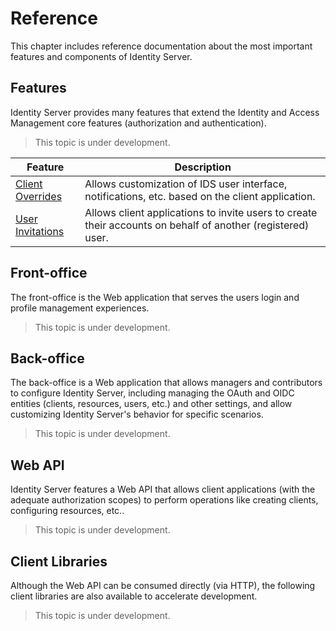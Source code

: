 # Reference

This chapter includes reference documentation about the most important features and components of Identity Server.

## Features

Identity Server provides many features that extend the Identity and Access Management core features (authorization and authentication).

> This topic is under development.

| Feature | Description |
| - | - |
| [Client Overrides](features/client-overrides.md) | Allows customization of IDS user interface, notifications, etc. based on the client application. |
| [User Invitations](features/user-invitations.md) | Allows client applications to invite users to create their accounts on behalf of another (registered) user.|

## Front-office

The front-office is the Web application that serves the users login and profile management experiences.

> This topic is under development.

## Back-office

The back-office is a Web application that allows managers and contributors to configure Identity Server, including managing the OAuth and OIDC entities (clients, resources, users, etc.) and other settings, and allow customizing Identity Server's behavior for specific scenarios.

> This topic is under development.

## Web API

Identity Server features a Web API that allows client applications (with the adequate authorization scopes) to perform operations like creating clients, configuring resources, etc..

> This topic is under development.

## Client Libraries

Although the Web API can be consumed directly (via HTTP), the following client libraries are also available to accelerate development.

> This topic is under development.